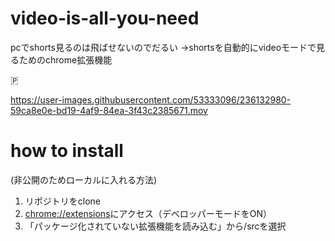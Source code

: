 # video-is-all-you-need

pcでshorts見るのは飛ばせないのでだるい
→shortsを自動的にvideoモードで見るためのchrome拡張機能

🇵

https://user-images.githubusercontent.com/53333096/236132980-59ca8e0e-bd19-4af9-84ea-3f43c2385671.mov

# how to install
(非公開のためローカルに入れる方法)
1. リポジトリをclone
2. [chrome://extensions](chrome://extensions)にアクセス（デベロッパーモードをON）
3. 「パッケージ化されていない拡張機能を読み込む」から/srcを選択
